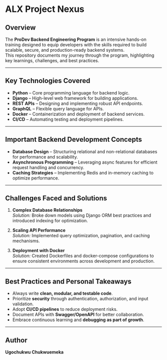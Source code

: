 # ALX Project Nexus

## Overview
The **ProDev Backend Engineering Program** is an intensive hands-on training designed to equip developers with the skills required to build scalable, secure, and production-ready backend systems.  
This repository documents my journey through the program, highlighting key learnings, challenges, and best practices.

---

## Key Technologies Covered
- **Python** – Core programming language for backend logic.
- **Django** – High-level web framework for building applications.
- **REST APIs** – Designing and implementing robust API endpoints.
- **GraphQL** – Flexible query language for APIs.
- **Docker** – Containerization and deployment of backend services.
- **CI/CD** – Automating testing and deployment pipelines.

---

## Important Backend Development Concepts
- **Database Design** – Structuring relational and non-relational databases for performance and scalability.
- **Asynchronous Programming** – Leveraging async features for efficient request handling and concurrency.
- **Caching Strategies** – Implementing Redis and in-memory caching to optimize performance.

---

## Challenges Faced and Solutions
1. **Complex Database Relationships**  
   *Solution:* Broke down models using Django ORM best practices and introduced indexing for optimization.

2. **Scaling API Performance**  
   *Solution:* Implemented query optimization, pagination, and caching mechanisms.

3. **Deployment with Docker**  
   *Solution:* Created Dockerfiles and docker-compose configurations to ensure consistent environments across development and production.

---

## Best Practices and Personal Takeaways
- Always write **clean, modular, and testable code**.
- Prioritize **security** through authentication, authorization, and input validation.
- Adopt **CI/CD pipelines** to reduce deployment risks.
- Document APIs with **Swagger/OpenAPI** for better collaboration.
- Embrace continuous learning and **debugging as part of growth**.

---

## Author
**Ugochukwu Chukwuemeka**  
